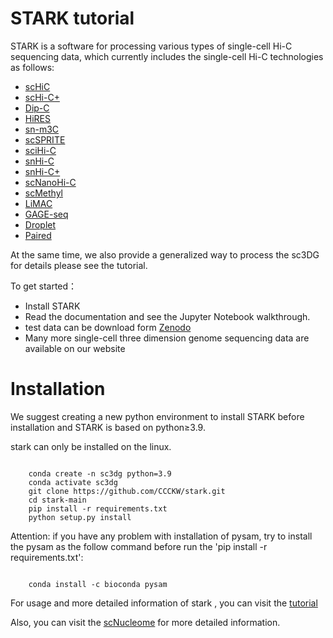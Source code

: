 # STARK tutorial

STARK is a  software for processing various types of single-cell Hi-C sequencing data, which currently includes the  single-cell Hi-C technologies as follows:

- [scHiC](https://www.nature.com/articles/nature12593)
- [scHi-C+](https://www.nature.com/articles/nature23001)
- [Dip-C](https://www.science.org/doi/10.1126/science.aat5641)
- [HiRES](https://www.science.org/doi/10.1126/science.adg3797)
- [sn-m3C](https://www.nature.com/articles/s41592-019-0547-z)
- [scSPRITE](https://www.nature.com/articles/s41587-021-00998-1)
- [sciHi-C](https://www.nature.com/articles/nmeth.4155)
- [snHi-C](https://www.nature.com/articles/nature21711)
- [snHi-C+](https://data.4dnucleome.org/experiment-set-replicates/4DNESF829JOW/)
- [scNanoHi-C](https://www.nature.com/articles/s41592-023-01978-w)
- [scMethyl](https://www.nature.com/articles/s41592-019-0502-z)
- [LiMAC](https://www.nature.com/articles/s41592-024-02239-0)
- [GAGE-seq](https://www.nature.com/articles/s41588-024-01745-3)
- [Droplet](https://www.nature.com/articles/s41587-024-02447-1)
- [Paired](https://www.nature.com/articles/s41587-024-02447-1)

At the same time, we also provide a generalized way to process the sc3DG for details please see the tutorial.

To get started：
- Install STARK
- Read the documentation and see the Jupyter Notebook walkthrough.
- test data can be download form [Zenodo](https://zenodo.org/records/12598215/files/sc3dg.tar.gz)
- Many more single-cell three dimension genome sequencing data are available on our website

# Installation


We suggest creating a new python environment to install STARK before installation and STARK is based on python≥3.9.

stark can only be installed on the linux.

```shell

    conda create -n sc3dg python=3.9
    conda activate sc3dg
    git clone https://github.com/CCCKW/stark.git
    cd stark-main
    pip install -r requirements.txt
    python setup.py install

```

Attention: if you have any problem with installation of pysam, try to install the pysam as the follow command before run the 'pip install -r requirements.txt':

```shell

    conda install -c bioconda pysam

```

For usage and more detailed information of stark , you can visit the [tutorial](https://sc3dg.readthedocs.io/)


Also, you can visit the [scNucleome](http://scnucleome.com/) for more detailed information.

